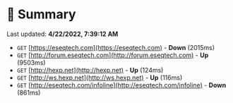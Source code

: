 # 📖 Summary
Last updated: **4/22/2022, 7:39:12 AM**

- `GET` [https://eseqtech.com](https://eseqtech.com) - **Down** (2015ms)
- `GET` [http://forum.eseqtech.com](http://forum.eseqtech.com) - **Up** (9503ms)
- `GET` [http://hexp.net](http://hexp.net) - **Up** (124ms)
- `GET` [http://ws.hexp.net](http://ws.hexp.net) - **Up** (116ms)
- `GET` [http://eseqtech.com/infoline](http://eseqtech.com/infoline) - **Down** (861ms)
